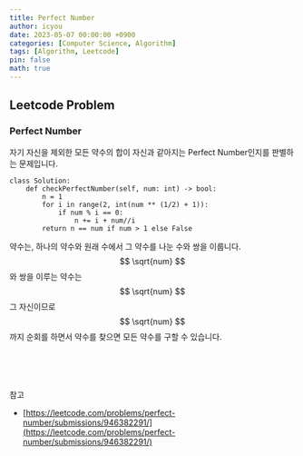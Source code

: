 ```yaml
---
title: Perfect Number
author: icyou
date: 2023-05-07 00:00:00 +0900
categories: [Computer Science, Algorithm]
tags: [Algorithm, Leetcode]
pin: false
math: true
---
```


## Leetcode Problem

### Perfect Number
자기 자신을 제외한 모든 약수의 합이 자신과 같아지는 Perfect Number인지를 판별하는 문제입니다.  

```
class Solution:
    def checkPerfectNumber(self, num: int) -> bool:
        n = 1
        for i in range(2, int(num ** (1/2) + 1)):
            if num % i == 0:
                n += i + num//i
        return n == num if num > 1 else False
```
약수는, 하나의 약수와 원래 수에서 그 약수를 나눈 수와 쌍을 이룹니다. $$ \sqrt{num} $$와 쌍을 이루는 약수는 $$ \sqrt{num} $$ 그 자신이므로 $$ \sqrt{num} $$까지 순회를 하면서 약수를 찾으면 모든 약수를 구할 수 있습니다.

<br/><br/><br/><br/>
참고 
- [https://leetcode.com/problems/perfect-number/submissions/946382291/](https://leetcode.com/problems/perfect-number/submissions/946382291/)